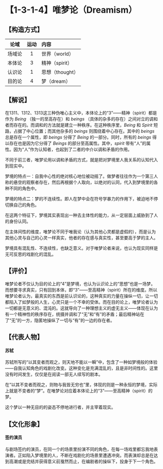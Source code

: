 # 【1-3-1-4】唯梦论（Dreamism）
## 【构造方式】
| 论域 | 运动           | 内容 |
|:----:|:----------------:|:-----|
| 场域论   |1 | 世界（world） |
| 本体论   | 3|  精神（spirit）  |
| 认识论   | 1| 思想（thought）  |
| 目的论   |4 | 梦（dream）   |

## 【解说】
在1311、1312、1313这三种伪唯心主义中，本体论上的“3”——精神（spirit）都是作为 *Being* （独一的至高存在）和 *beings* （具体的杂多的存在）之间对立的调和者而存在的。而调和的方法就是建立一种秩序。在这种秩序里，*Being* 和 *Spirit* 短路，占据了中心位置；而其他杂多的 *beings* 则围绕着中心存在。其中的 *beings* 总是存在一个属性，即 *beings* 分得了 *Being* 的一部分。同时，所有的 *beings* 得以存在也是因为它分得了 *Beings* 的部分至高属性。其中，*spirit* 带有“人”的属性。因为“人”作为认知者，也起到了二者的中介以调和矛盾的作用。

不同于前三者，唯梦论用以调和矛盾的方式，就是把对梦境里人我关系的认知代入到现实中。

梦境的特点一：自我中心性的绝对核心地位被动摇了。做梦者往往作为一个第三人称的悬空的观察者存在，然后再根据个人取向，以绝对的认同，代入到梦境里的各种不同的角色中。

梦境的特点二：梦的不连续性。即人在梦中会在符号学暴力的作用下，被迫地不停切换自己的角色。

在这两个特征下，梦境其实表现出一种去主体性的能力，从一定层面上威胁到了人的身份认同。

在主体间性的维度，唯梦论不同于唯我论（认为其他心灵都是虚假的），而是认为其他心灵与自己的心灵一样真实，他者的存在感与真实性，甚至要高于梦的主人。

梦境具有混乱性、不连续性，也缺乏意义。对于唯梦论者来说，也认为现实同样是无可反思的戏剧化的混乱。

## 【评价】
唯梦论者不仅认为目的论上的“4”是梦境，也认为认识论上的“思想”也是一场梦。而想要寻求真实，只有回到本体，即“3”——至高精神（spirit）所在的维度。所以唯梦论者认为，最真实的东西是前认识论的，这种真实的力量在操纵一切，让一切都陷入了如梦般的人生，心灵只是一个不幸的受体。而在目的论上，唯梦论者认为一切都是无意义的、混沌的。这就导向了一种理想主义的虚无主义——体现在认为有一个精神性的秩序存在，统摄并调和了“无”和“有”的矛盾；最后精神站在了“无”的一方，隐匿地操纵了一切与“有”的一边的存在者。

## 【代表人物】

#### 苏轼

苏轼所写的“以其变者而观之，则天地不能以一瞬”中，包含了一种如梦境般的体验——自我认知角色的戏剧化改变。这种变化是充满混乱的，且是非时间性的。这里没有时间发生，仅仅是在阅读一部无人续写的剧本。

在“以其不变者而观之，则物与我皆无穷也”里，体现的则是一种永恒的梦境，实际上就是不变者的“梦”。在唯梦论对应着本体论上的“3”——至高精神（spirit）的梦。

这个梦以一种无目的的姿态不停地进行者，并主宰着现实。

## 【文化形象】

#### 签约演员

与剧场签约的演员，在同一个的场景里扮演不同的角色，在每一场戏里都忘我地表演者。正如陷入梦境里的人，不断在戏剧化的场景里遭遇冲突。而表演却总是在达到高潮或是完结并获得意义前戛然而止，在编剧者的操纵下，投身于下一个角色。

